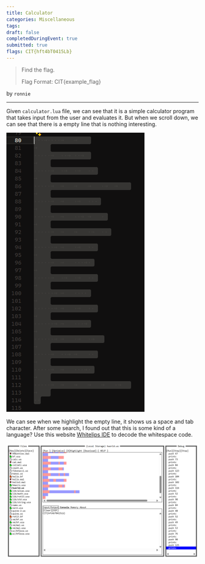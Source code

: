 ```yaml
---
title: Calculator
categories: Miscellaneous
tags: 
draft: false
completedDuringEvent: true
submitted: true
flags: CIT{hft4bT0415Lb}
---
```

> Find the flag.
>
> Flag Format: CIT{example_flag}

by `ronnie`

---

Given `calculator.lua` file, we can see that it is a simple calculator program that takes input from the user and evaluates it. But when we scroll down, we can see that there is a empty line that is nothing interesting.

![alt text](image.png)

We can see when we highlight the empty line, it shows us a space and tab character. After some search, I found out that this is some kind of a language? Use this website [Whitelips IDE](https://vii5ard.github.io/whitespace/) to decode the whitespace code.

![alt text](image-1.png)
